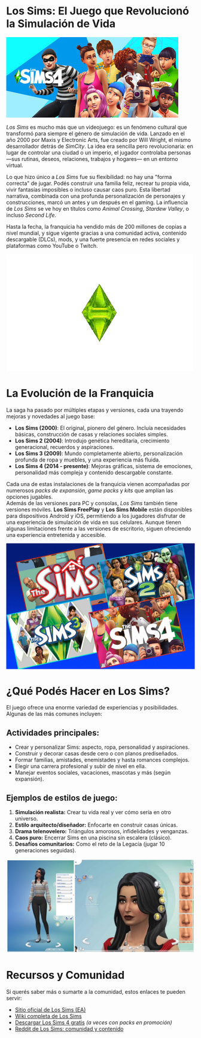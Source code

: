 # Los Sims: El Juego que Revolucionó la Simulación de Vida
![Portada de Los Sims](simsgame.jpg)

*Los Sims* es mucho más que un videojuego: es un fenómeno cultural que transformó para siempre el género de simulación de vida. Lanzado en el año 2000 por Maxis y Electronic Arts, fue creado por Will Wright, el mismo desarrollador detrás de *SimCity*. La idea era sencilla pero revolucionaria: en lugar de controlar una ciudad o un imperio, el jugador controlaba personas —sus rutinas, deseos, relaciones, trabajos y hogares— en un entorno virtual.

Lo que hizo único a *Los Sims* fue su flexibilidad: no hay una "forma correcta" de jugar. Podés construir una familia feliz, recrear tu propia vida, vivir fantasías imposibles o incluso causar caos puro. Esta libertad narrativa, combinada con una profunda personalización de personajes y construcciones, marcó un antes y un después en el gaming. La influencia de *Los Sims* se ve hoy en títulos como *Animal Crossing*, *Stardew Valley*, o incluso *Second Life*.

Hasta la fecha, la franquicia ha vendido más de 200 millones de copias a nivel mundial, y sigue vigente gracias a una comunidad activa, contenido descargable (DLCs), mods, y una fuerte presencia en redes sociales y plataformas como YouTube o Twitch.

![GIF de Los Sims](plumbob.gif)

# La Evolución de la Franquicia

La saga ha pasado por múltiples etapas y versiones, cada una trayendo mejoras y novedades al juego base:

- **Los Sims (2000)**: El original, pionero del género. Incluía necesidades básicas, construcción de casas y relaciones sociales simples.
- **Los Sims 2 (2004)**: Introdujo genética hereditaria, crecimiento generacional, recuerdos y aspiraciones.
- **Los Sims 3 (2009)**: Mundo completamente abierto, personalización profunda de ropa y muebles, y una experiencia más fluida.
- **Los Sims 4 (2014 - presente)**: Mejoras gráficas, sistema de emociones, personalidad más compleja y contenido descargable constante.

Cada una de estas instalaciones de la franquicia vienen acompañadas por numerosos *packs de expansión*, *game packs* y *kits* que amplían las opciones jugables.  
Además de las versiones para PC y consolas, *Los Sims* también tiene versiones móviles. **Los Sims FreePlay** y **Los Sims Mobile** están disponibles para dispositivos Android y iOS, permitiendo a los jugadores disfrutar de una experiencia de simulación de vida en sus celulares. Aunque tienen algunas limitaciones frente a las versiones de escritorio, siguen ofreciendo una experiencia entretenida y accesible.

![Los Sims evolución del juego durante los años](simsevolution.jpg)


# ¿Qué Podés Hacer en Los Sims?

El juego ofrece una enorme variedad de experiencias y posibilidades. Algunas de las más comunes incluyen:

## Actividades principales:
- Crear y personalizar Sims: aspecto, ropa, personalidad y aspiraciones.
- Construir y decorar casas desde cero o con planos prediseñados.
- Formar familias, amistades, enemistades y hasta romances complejos.
- Elegir una carrera profesional y subir de nivel en ella.
- Manejar eventos sociales, vacaciones, mascotas y más (según expansión).

## Ejemplos de estilos de juego:
1. **Simulación realista:** Crear tu vida real y ver cómo sería en otro universo.
2. **Estilo arquitecto/diseñador:** Enfocarte en construir casas únicas.
3. **Drama telenovelero:** Triángulos amorosos, infidelidades y venganzas.
4. **Caos puro:** Encerrar Sims en una piscina sin escalera (clásico).
5. **Desafíos comunitarios:** Como el reto de la Legacía (jugar 10 generaciones seguidas).

![Creación de un Sim](createsims.jpg)

# Recursos y Comunidad

Si querés saber más o sumarte a la comunidad, estos enlaces te pueden servir:

- [Sitio oficial de Los Sims (EA)](https://www.ea.com/es-es/games/the-sims)
- [Wiki completa de Los Sims](https://sims.fandom.com/es/wiki/Los_Sims_Wiki)
- [Descargar Los Sims 4 gratis](https://www.ea.com/es-es/games/the-sims/the-sims-4/pc/download) *(a veces con packs en promoción)*
- [Reddit de Los Sims: comunidad y contenido](https://www.reddit.com/r/TheSims/)
